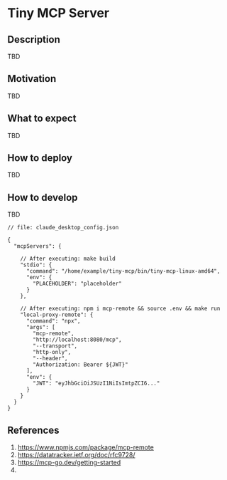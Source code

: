 # Tiny MCP Server

## Description
TBD

## Motivation
TBD

## What to expect
TBD

## How to deploy
TBD

## How to develop
TBD

```json5
// file: claude_desktop_config.json

{
  "mcpServers": {
    
    // After executing: make build
    "stdio": {
      "command": "/home/example/tiny-mcp/bin/tiny-mcp-linux-amd64",
      "env": {
        "PLACEHOLDER": "placeholder"
      }
    },
    
    // After executing: npm i mcp-remote && source .env && make run
    "local-proxy-remote": {
      "command": "npx",
      "args": [
        "mcp-remote",
        "http://localhost:8080/mcp",
        "--transport",
        "http-only",
        "--header",
        "Authorization: Bearer ${JWT}"
      ],
      "env": {
        "JWT": "eyJhbGciOiJSUzI1NiIsImtpZCI6..."
      }
    }
  }
}
```

## References
1. https://www.npmjs.com/package/mcp-remote
2. https://datatracker.ietf.org/doc/rfc9728/
3. https://mcp-go.dev/getting-started
4. 